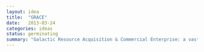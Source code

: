 ```yaml
---
layout: idea
title:  "GRACE"
date:   2013-03-24
categories: ideas
status: germinating
summary: "Galactic Resource Acquisition & Commercial Enterprise: a vast 4X game."
---
```

